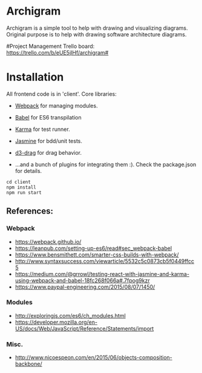 # Archigram
Archigram is a simple tool to help with drawing and visualizing diagrams.  Original purpose is to help with drawing software architecture diagrams.


#Project Management
Trello board:
https://trello.com/b/eUE5jIHf/archigram#


# Installation
All frontend code is in 'client'. Core libraries:

- [Webpack](https://webpack.github.io/) for managing modules.
- [Babel](https://babeljs.io/) for ES6 transpilation
- [Karma](https://github.com/karma-runner/karma) for test runner.
- [Jasmine](http://jasmine.github.io/) for bdd/unit tests.
- [d3-drag](https://github.com/d3/d3-drag) for drag behavior.

- ...and a bunch of plugins for integrating them :). Check the package.json for details.  


```
cd client
npm install
npm run start
```

## References:

### Webpack
- https://webpack.github.io/
- https://leanpub.com/setting-up-es6/read#sec_webpack-babel
- https://www.bensmithett.com/smarter-css-builds-with-webpack/
- http://www.syntaxsuccess.com/viewarticle/5532c5c0873cb5f0449ffcc5
- https://medium.com/@grrowl/testing-react-with-jasmine-and-karma-using-webpack-and-babel-18fc268f066a#.7fpog9kzr
- https://www.paypal-engineering.com/2015/08/07/1450/


### Modules
- http://exploringjs.com/es6/ch_modules.html
- https://developer.mozilla.org/en-US/docs/Web/JavaScript/Reference/Statements/import

### Misc.
- http://www.nicoespeon.com/en/2015/06/objects-composition-backbone/










